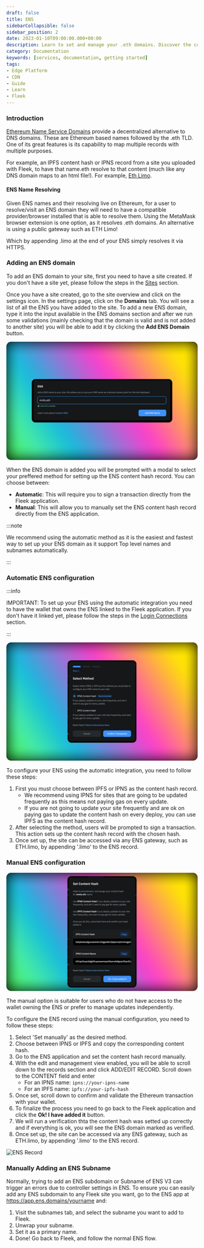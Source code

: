 ```yaml
---
draft: false
title: ENS 
sidebarCollapsible: false
sidebar_position: 2
date: 2023-01-10T09:00:00.000+00:00
description: Learn to set and manage your .eth domains. Discover the convenience of .limo gateway and how to resolve seamlessly with MetaMask or public gateways..
category: Documentation
keywords: [services, documentation, getting started]
tags:
- Edge Platform
- CDN
- Guide
- Learn
- Fleek
---
```


### Introduction

[Ethereum Name Service Domains](https://ens.domains/es/) provide a decentralized alternative to DNS domains. These are Ethereum based names followed by the .eth TLD. One of its great features is its capability to map multiple records with multiple purposes.

For example, an IPFS content hash or IPNS record from a site you uploaded with Fleek, to have that name.eth resolve to that content (much like any DNS domain maps to an html file!). For example, [Eth Limo](https://ens.eth.limo/).

#### ENS Name Resolving

Given ENS names and their resolving live on Ethereum, for a user to resolve/visit an ENS domain they will need to have a compatible provider/browser installed that is able to resolve them. Using the MetaMask browser extension is one option, as it resolves .eth domains. An alternative is using a public gateway such as ETH Limo!

Which by appending .limo at the end of your ENS simply resolves it via HTTPS.

### Adding an ENS domain

To add an ENS domain to your site, first you need to have a site created. If you don't have a site yet, please follow the steps in the [Sites](/docs/Sites) section.

Once you have a site created, go to the site overview and click on the settings icon. In the settings page, click on the **Domains** tab. You will see a list of all the ENS you have added to the site. To add a new ENS domain, type it into the input available in the ENS domains section and after we run some validations (mainly checking that the domain is valid and is not added to another site) you will be able to add it by clicking the **Add ENS Domain** button.

![Add-ENS](../images/ens-add.png)

When the ENS domain is added you will be prompted with a modal to select your preffered method for setting up the ENS content hash record. You can choose between:

- **Automatic**: This will require you to sign a transaction directly from the Fleek application.
- **Manual**: This will allow you to manually set the ENS content hash record directly from the ENS application.

:::note

We recommend using the automatic method as it is the easiest and fastest way to set up your ENS domain as it support Top level names and subnames automatically.

:::

### Automatic ENS configuration

:::info

IMPORTANT: To set up your ENS using the automatic integration you need to have the wallet that owns the ENS linked to the Fleek application. If you don't have it linked yet, please follow the steps in the [Login Connections](/accounts) section.

:::

![Automatic-ENS](../images/ens-automatic.png)

To configure your ENS using the automatic integration, you need to follow these steps:

1. First you must choose between IPFS or IPNS as the content hash record.
    - We recommend using IPNS for sites that are going to be updated frequently as this means not paying gas on every update.
    - If you are not going to update your site frequently and are ok on paying gas to update the content hash on every deploy, you can use IPFS as the content hash record.
2. After selecting the method, users will be prompted to sign a transaction. This action sets up the content hash record with the chosen hash.
3. Once set up, the site can be accessed via any ENS gateway, such as ETH.limo, by appending '.limo' to the ENS record.

### Manual ENS configuration

![Manual-ENS](../images/ens-manual.png)

The manual option is suitable for users who do not have access to the wallet owning the ENS or prefer to manage updates independently.

To configure the ENS record using the manual configuration, you need to follow these steps:

1. Select 'Set manually' as the desired method.
2. Choose between IPNS or IPFS and copy the corresponding content hash.
3. Go to the ENS application and set the content hash record manually.
4. With the edit and management view enabled, you will be able to scroll down to the records section and click ADD/EDIT RECORD. Scroll down to the CONTENT field and enter 
    - For an IPNS name: `ipns://your-ipns-name`
    - For an IPFS name: `ipfs://your-ipfs-hash`
5. Once set, scroll down to confirm and validate the Ethereum transaction with your wallet.
6. To finalize the process you need to go back to the Fleek application and click the **Ok! I have added it** button. 
7. We will run a verification thta the content hash was setted up correctly and if everything is ok, you will see the ENS domain marked as verified. 
8. Once set up, the site can be accessed via any ENS gateway, such as ETH.limo, by appending '.limo' to the ENS record.

![ENS Record](../images/ens.gif)

### Manually Adding an ENS Subname

Normally, trying to add an ENS subdomain or Subname of ENS V3 can trigger an errors due to controller settings in ENS. To ensure you can easily add any ENS subdomain to any Fleek site you want, go to the ENS app at https://app.ens.domains/yourname and:

1. Visit the subnames tab, and select the subname you want to add to Fleek.
2. Unwrap your subname.
3. Set it as a primary name.
4. Done! Go back to Fleek, and follow the normal ENS flow.